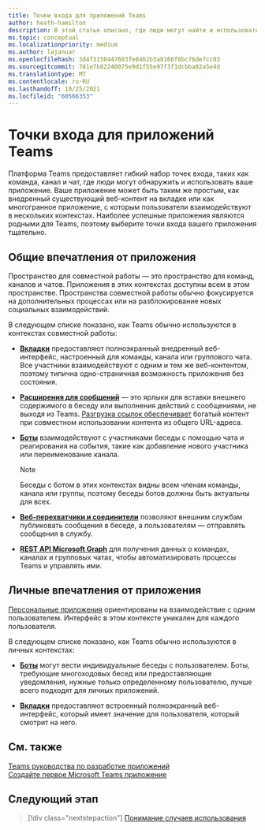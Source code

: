```yaml
---
title: Точки входа для приложений Teams
author: heath-hamilton
description: В этой статье описано, где люди могут найти и использовать ваше приложение в Teams.
ms.topic: conceptual
ms.localizationpriority: medium
ms.author: lajanuar
ms.openlocfilehash: 3d4f3150447603fe8462b3a8166f6bc76de7cc03
ms.sourcegitcommit: 781e7b82240075e9d1f55e97f3f1dcbba82a5e4d
ms.translationtype: MT
ms.contentlocale: ru-RU
ms.lasthandoff: 10/25/2021
ms.locfileid: "60566353"
---
```

# <a name="entry-points-for-teams-apps"></a>Точки входа для приложений Teams

Платформа Teams предоставляет гибкий набор точек входа, таких как команда, канал и чат, где люди могут обнаружить и использовать ваше приложение. Ваше приложение может быть таким же простым, как внедренный существующий веб-контент на вкладке или как многогранное приложение, с которым пользователи взаимодействуют в нескольких контекстах.
Наиболее успешные приложения являются родными для Teams, поэтому выберите точки входа вашего приложения тщательно.

## <a name="shared-app-experiences"></a>Общие впечатления от приложения

Пространство для совместной работы — это пространство для команд, каналов и чатов. Приложения в этих контекстах доступны всем в этом пространстве. Пространства совместной работы обычно фокусируется на дополнительных процессах или на разблокирование новых социальных взаимодействий.

В следующем списке показано, как Teams обычно используются в контекстах совместной работы:

* [**Вкладки**](~/tabs/what-are-tabs.md) предоставляют полноэкранный внедренный веб-интерфейс, настроенный для команды, канала или группового чата. Все участники взаимодействуют с одним и тем же веб-контентом, поэтому типична одно-страничная возможность приложения без состояния.

* [**Расширения для сообщений**](~/messaging-extensions/what-are-messaging-extensions.md) — это ярлыки для вставки внешнего содержимого в беседу или выполнения действий с сообщениями, не выходя из Teams. [Разгрузка ссылок обеспечивает](~/messaging-extensions/how-to/link-unfurling.md) богатый контент при совместном использовании контента из общего URL-адреса.

* [**Боты**](~/bots/what-are-bots.md) взаимодействуют с участниками беседы с помощью чата и реагирования на события, такие как добавление нового участника или переименование канала. 
   > [!NOTE]
   > Беседы с ботом в этих контекстах видны всем членам команды, канала или группы, поэтому беседы ботов должны быть актуальны для всех.

* [**Веб-перехватчики и соединители**](~/webhooks-and-connectors/what-are-webhooks-and-connectors.md) позволяют внешним службам публиковать сообщения в беседе, а пользователям — отправлять сообщения в службу.

* [**REST API Microsoft Graph**](/graph/teams-concept-overview) для получения данных о командах, каналах и групповых чатах, чтобы автоматизировать процессы Teams и управлять ими.

## <a name="personal-app-experiences"></a>Личные впечатления от приложения

[Персональные приложения](../concepts/design/personal-apps.md) ориентированы на взаимодействие с одним пользователем. Интерфейс в этом контексте уникален для каждого пользователя.

В следующем списке показано, как Teams обычно используются в личных контекстах:

* [**Боты**](~/bots/what-are-bots.md) могут вести индивидуальные беседы с пользователем. Боты, требующие многоходовых бесед или предоставляющие уведомления, нужные только определенному пользователю, лучше всего подходят для личных приложений.

* [**Вкладки**](~/tabs/what-are-tabs.md) предоставляют встроенный полноэкранный веб-интерфейс, который имеет значение для пользователя, который смотрит на него.

## <a name="see-also"></a>См. также

[Teams руководства по разработке приложений](../concepts/design/design-teams-app-overview.md) <br>
[Создайте первое Microsoft Teams приложение](../build-your-first-app/build-first-app-overview.md)

## <a name="next-step"></a>Следующий этап

> [!div class="nextstepaction"]
> [Понимание случаев использования](../concepts/design/understand-use-cases.md)
